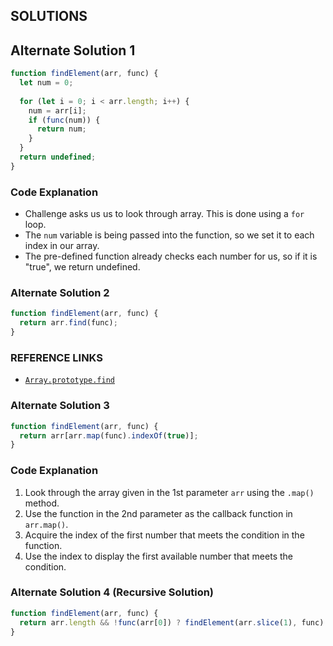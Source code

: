 ## SOLUTIONS 

## Alternate Solution 1
```js
function findElement(arr, func) {
  let num = 0;
  
  for (let i = 0; i < arr.length; i++) {
    num = arr[i];
    if (func(num)) {
      return num;
    }
  }
  return undefined;
}
```
### Code Explanation
- Challenge asks us us to look through array.  This is done using a `for` loop.
- The `num` variable is being passed into the function, so we set it to each index in our array.
- The pre-defined function already checks each number for us, so if it is "true", we return undefined.


### Alternate Solution 2
```js
function findElement(arr, func) {
  return arr.find(func);
}
```

### REFERENCE LINKS
- [`Array.prototype.find`](https://developer.mozilla.org/en-US/docs/Web/JavaScript/Reference/Global_Objects/Array/find)


### Alternate Solution 3
```js
function findElement(arr, func) {
  return arr[arr.map(func).indexOf(true)];
}
```
### Code Explanation
1. Look through the array given in the 1st parameter `arr` using the `.map()` method.
2. Use the function in the 2nd parameter as the callback function in `arr.map()`.
3. Acquire the index of the first number that meets the condition in the function.
4. Use the index to display the first available number that meets the condition.


### Alternate Solution 4 (Recursive Solution)
```js
function findElement(arr, func) {
  return arr.length && !func(arr[0]) ? findElement(arr.slice(1), func) : arr[0];
}
```


